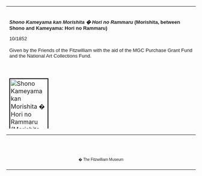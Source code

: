 <html>

<head>

<title>Info</title>
</head>



<div align="center">
  <center>
  <table border="0" width="100%" cellpadding="0" cellspacing="4" height="326">
    <tr>
      <td width="100%" height="30">
      </td>
    </tr>
    <tr>
      <td width="100%" height="30">
      <b><i><font FACE="Arial" SIZE="2">Shono Kameyama kan Morishita � Hori
      no Rammaru</font></i><font FACE="Arial" SIZE="2"> (Morishita, between
      Shono and Kameyama: Hori no Rammaru)</font></b><font FACE="Arial" SIZE="2">
      <p>10/1852</p>
      <p>Given by the Friends of the Fitzwilliam with the aid of the MGC
      Purchase Grant Fund and the National Art Collections Fund.</font>
      </td>
    </tr>
    <tr>
      <td width="100%" height="30">
      </td>
    </tr>
    <tr>
      <td width="100%" height="30">
      <a href="KUN/kunp62.htm"><img border="2" src="P.62-1999_small1.jpg" alt="Shono Kameyama kan Morishita � Hori no Rammaru (Morishita, between Shono and Kameyama: Hori no Rammaru" width="100" height="146"></a>
      </td>
    </tr>
    <tr>
      <td width="100%" height="30">
      </td>
    </tr>
    <tr>
      <td width="100%" height="30">
      <font FACE="Arial" SIZE="2">
      <font FACE="Arial">A portrait of Ichikawa Saruzo as Hori no Rammaru, with
      a view of Morishita on the <a href="Group1.htm"> Tokaido</a> Highway in the background, from the
      <a href="KUN/kunp60.htm">
      series</a> <i>Tokaido gojusan tsugi no uchi</i> (Fifty-three stations of the
      Tokaido Highway). As with all the prints in this series (two of them shown
      here), the landscape in the background is heavily indebted to a print in
      Hiroshige's famous series of Tokaido views published 20 years earlier.
      According to the advertisements for the series, Kunisada was inspired by
      the late Onoe Kikugoro III (1784-1849) who, in the last year of his life,
      had walked the length of the Tokaido giving performances along the way.
      <p>The publication was so ambitious that four publishers collaborated:
      Izutsaya, Iseya, Tsugiokaya and Sumiyoshiya. Initially the plan was for
      the whole series to be cut by the block-carver Yokogawa Takejiro and
      printed by Oumiya Hisagoro, but the size of the project led to other
      craftsmen being brought in.</font>
      </font>
      </td>
    </tr>
  </table>
  </center>
</div>
<div align="center">
  <center>
  <table border="0" cellpadding="0" width="100%" cellspacing="4">
    <tr>
      <td width="26%">
        <p align="center"><br>
        <br>
        <font FACE="Arial" size="1">� The Fitzwilliam Museum</font></p>
      </td>
    </tr>
  </table>
  </center>
</div>
</body>
</html>
